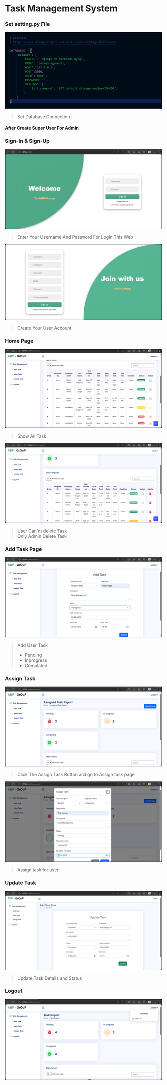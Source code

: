 # Task Management System

### Set setting.py File
![Database](/readme%20image/settingPage.png)
> Set Database Connection

#### After Create Super User For Admin


### Sign-In & Sign-Up

![Signin](/readme%20image/login.png)
> Enter Your Username And Password For Login This Web

![Signup](/readme%20image/signup.png)
> Create Your User Account

### Home Page 

![Signin](/readme%20image/viewTask.png)
> Show All Task 

![View Task](/readme%20image/adminDel.png)
> User Can'nt delete Task <br>
> Only Admin Delete Task

### Add Task Page 

![Add Task](/readme%20image/add%20task.png)
> Add User Task
> - Pending
> - Inprogress
> - Complated

### Assign Task
![Adssign Task](/readme%20image/assign%20task1.png)
> Click The Assign Task Button and go to Assign task page

![Adssign Task](/readme%20image/assign%20task2.png)
> Assign task for user

### Update Task
![Update Task](/readme%20image/editTask.png)
> Update Task Details and Status

### Logout
![Logout Page](/readme%20image/logout.png)


